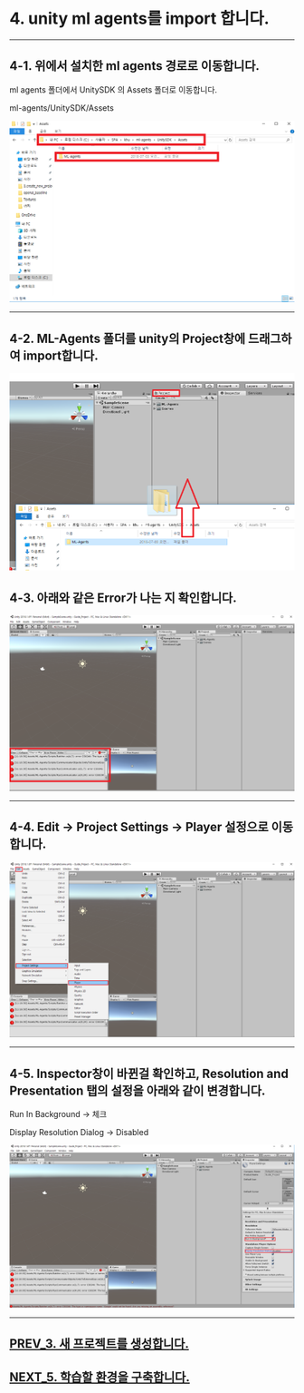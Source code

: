 # 4. unity ml agents를 import 합니다.
- - -

## 4-1. 위에서 설치한 ml agents 경로로 이동합니다.
ml agents 폴더에서 UnitySDK 의 Assets 폴더로 이동합니다.

ml-agents/UnitySDK/Assets

![Alt text](/unity_ml_agents_tutorial/4.import_ml_agents/1.find_ML-Agents.png)
- - -

## 4-2. ML-Agents 폴더를 unity의 Project창에 드래그하여 import합니다.

![Alt text](/unity_ml_agents_tutorial/4.import_ml_agents/2.import_ML-Agents.png)

## 4-3. 아래와 같은 Error가 나는 지 확인합니다.

![Alt text](/unity_ml_agents_tutorial/4.import_ml_agents/3.confirm_error.png)
- - -

## 4-4. Edit -> Project Settings -> Player 설정으로 이동합니다.

![Alt text](/unity_ml_agents_tutorial/4.import_ml_agents/4.edit_project_settings_players.png)
- - -

## 4-5. Inspector창이 바뀐걸 확인하고, Resolution and Presentation 탭의 설정을 아래와 같이 변경합니다.

Run In Background -> 체크

Display Resolution Dialog -> Disabled

![Alt text](/unity_ml_agents_tutorial/4.import_ml_agents/5.resolution_and_presentation_setting.png)
- - -


## [PREV_3. 새 프로젝트를 생성합니다.](https://github.com/hyunho1027/Unity_ML_Agents_Tutorial/tree/master/unity_ml_agents_tutorial/3.create_new_project)

## [NEXT_5. 학습할 환경을 구축합니다.](https://github.com/hyunho1027/Unity_ML_Agents_Tutorial/tree/master/unity_ml_agents_tutorial/5.make_env)
